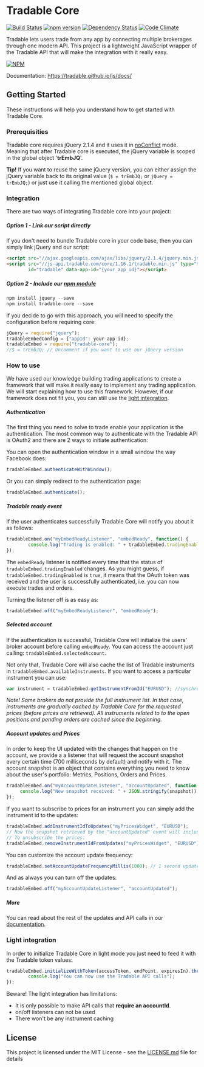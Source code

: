# Tradable Core
[![Build Status](https://travis-ci.org/tradable/tradable-core.svg?branch=master)](https://travis-ci.org/tradable/tradable-core) [![npm version](https://badge.fury.io/js/tradable-core.svg)](http://badge.fury.io/js/tradable-core) [![Dependency Status](https://david-dm.org/tradable/tradable-core.svg)](https://david-dm.org/tradable/tradable-core) [![Code Climate](https://codeclimate.com/github/tradable/tradable-core/badges/gpa.svg)](https://codeclimate.com/github/tradable/tradable-core)

Tradable lets users trade from any app by connecting multiple brokerages through one modern API. This project is a lightweight JavaScript wrapper of the Tradable API that will make the integration with it really easy.

[![NPM](https://nodei.co/npm/tradable-core.png?downloads=true&downloadRank=true&stars=true)](https://nodei.co/npm/tradable-core/)

Documentation: https://tradable.github.io/js/docs/

## Getting Started

These instructions will help you understand how to get started with Tradable Core.

### Prerequisities

Tradable core requires jQuery 2.1.4 and it uses it in [noConflict](https://api.jquery.com/jquery.noconflict/) mode. Meaning that after Tradable core is executed, the jQuery variable is scoped in the global object '**trEmbJQ**'. 

**Tip!** If you want to reuse the same jQuery version, you can either assign the jQuery variable back to its original value (`$ = trEmbJQ;` or `jQuery = trEmbJQ;`) or just use it calling the mentioned global object.

### Integration

There are two ways of integrating Tradable core into your project:

##### Option 1 - Link our script directly

If you don't need to bundle Tradable core in your code base, then you can simply link jQuery and our script:

```html
<script src="//ajax.googleapis.com/ajax/libs/jquery/2.1.4/jquery.min.js" type="text/javascript" ></script>
<script src="//js-api.tradable.com/core/1.16.1/tradable.min.js" type="text/javascript" 
        id="tradable" data-app-id="{your_app_id}"></script>
```

##### Option 2 - Include our [npm module](https://www.npmjs.com/package/tradable-core)

```javascript
npm install jquery --save
npm install tradable-core --save
```

If you decide to go with this approach, you will need to specify the configuration before requiring core:

```javascript
jQuery = require("jquery");
tradableEmbedConfig = {"appId": your-app-id};
tradableEmbed = require("tradable-core");
//$ = trEmbJQ; // Uncomment if you want to use our jQuery version
```

### How to use

We have used our knowledge building trading applications to create a framework that will make it really easy to implement any trading application. We will start explaining how to use this framework. However, if our framework does not fit you, you can still use the [light integration](https://github.com/tradable/tradable-core#light-integration).

##### Authentication

The first thing you need to solve to trade enable your application is the authentication. The most common way to authenticate with the Tradable API is OAuth2 and there are 2 ways to initiate authentication:

You can open the authentication window in a small window the way Facebook does:
```javascript
tradableEmbed.authenticateWithWindow();
```

Or you can simply redirect to the authentication page:
```javascript
tradableEmbed.authenticate();
```

##### Tradable ready event

If the user authenticates successfully Tradable Core will notify you about it as follows:
```javascript
tradableEmbed.on("myEmbedReadyListener", "embedReady", function() {
        console.log("Trading is enabled: " + tradableEmbed.tradingEnabled);
});
```

The `embedReady` listener is notified every time that the status of `tradableEmbed.tradingEnabled` changes. As you might guess, if `tradableEmbed.tradingEnabled` is `true`, it means that the OAuth token was received and the user is successfully authenticated, i.e. you can now execute trades and orders.

Turning the listener off is as easy as:
```javascript
tradableEmbed.off("myEmbedReadyListener", "embedReady");
```

##### Selected account

If the authentication is successful, Tradable Core will initialize the users' broker account before calling `embedReady`. You can access the account just calling: `tradableEmbed.selectedAccount`.

Not only that, Tradable Core will also cache the list of Tradable instruments in `tradableEmbed.availableInstruments`. If you want to access a particular instrument you can use:
```javascript
var instrument = tradableEmbed.getInstrumentFromId("EURUSD"); //synchronous
```

*Note! Some brokers do not provide the full instrument list. In that case, instruments are gradually cached by Tradable Core for the requested prices (before prices are retrieved). All instruments related to to the open positions and pending orders are cached since the beginning.*

##### Account updates and Prices

In order to keep the UI updated with the changes that happen on the account, we provide a a listener that will request the account snapshot every certain time (700 milliseconds by default) and notify with it. The account snapshot is an object that contains everything you need to know about the user's portfolio: Metrics, Positions, Orders and Prices.
```javascript
tradableEmbed.on("myAccountUpdateListener", "accountUpdated", function(snapshot) {
     console.log("New snapshot received: " + JSON.stringify(snapshot));
});
```

If you want to subscribe to prices for an instrument you can simply add the instrument id to the updates:
```javascript
tradableEmbed.addInstrumentIdToUpdates("myPricesWidget", "EURUSD");
// Now the snapshot retrieved by the "accountUpdated" event will include prices for the specified instrument
// To unsubscribe the prices:
tradableEmbed.removeInstrumentIdFromUpdates("myPricesWidget", "EURUSD");
```

You can customize the account update frequency:
```javascript
tradableEmbed.setAccountUpdateFrequencyMillis(1000); // 1 second updates
```

And as always you can turn off the updates:
```javascript
tradableEmbed.off("myAccountUpdateListener", "accountUpdated");
```

##### More

You can read about the rest of the updates and API calls in our [documentation](https://tradable.github.io/js/docs/).

### Light integration

In order to initialize Tradable Core in light mode you just need to feed it with the Tradable token values:
```javascript
tradableEmbed.initializeWithToken(accessToken, endPoint, expiresIn).then(function() {
        console.log("You can now use the Tradable API calls");
});
```

Beware! The light integration has limitations: 
- It is only possible to make API calls that **require an accountId**. 
- on/off listeners can not be used
- There won't be any instrument caching

## License

This project is licensed under the MIT License - see the [LICENSE.md](LICENSE.md) file for details